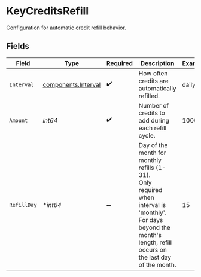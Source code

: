 # KeyCreditsRefill

Configuration for automatic credit refill behavior.


## Fields

| Field                                                                                                                                                                   | Type                                                                                                                                                                    | Required                                                                                                                                                                | Description                                                                                                                                                             | Example                                                                                                                                                                 |
| ----------------------------------------------------------------------------------------------------------------------------------------------------------------------- | ----------------------------------------------------------------------------------------------------------------------------------------------------------------------- | ----------------------------------------------------------------------------------------------------------------------------------------------------------------------- | ----------------------------------------------------------------------------------------------------------------------------------------------------------------------- | ----------------------------------------------------------------------------------------------------------------------------------------------------------------------- |
| `Interval`                                                                                                                                                              | [components.Interval](../../models/components/interval.md)                                                                                                              | :heavy_check_mark:                                                                                                                                                      | How often credits are automatically refilled.                                                                                                                           | daily                                                                                                                                                                   |
| `Amount`                                                                                                                                                                | *int64*                                                                                                                                                                 | :heavy_check_mark:                                                                                                                                                      | Number of credits to add during each refill cycle.                                                                                                                      | 1000                                                                                                                                                                    |
| `RefillDay`                                                                                                                                                             | **int64*                                                                                                                                                                | :heavy_minus_sign:                                                                                                                                                      | Day of the month for monthly refills (1-31).<br/>Only required when interval is 'monthly'.<br/>For days beyond the month's length, refill occurs on the last day of the month.<br/> | 15                                                                                                                                                                      |